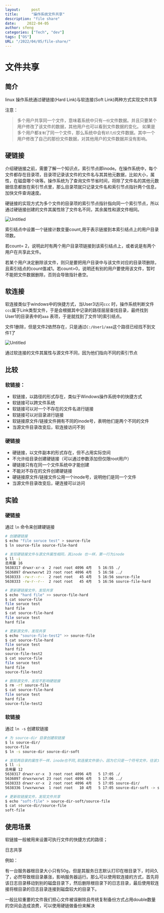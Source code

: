 ```yaml
---
layout:     post
title:      "操作系统文件共享"
description: "file share"
date:     2022-04-05
author: sfeng
categories: ["Tech", "dev"]
tags: ["OS"]
URL: "/2022/04/05/file-share/"
---
```

# 文件共享

## 简介

linux 操作系统通过硬链接(Hard Link)与软连接(Soft Link)两种方式实现文件共享

注意：

> 多个用户共享同一个文件，意味着系统中只有`一份`文件数据。并且只要某个用户修改了该文件的数据，其他用户也可以看到文件数据的变化。                                                                            如果是多个用户都`复制`了同一个文件，那么系统中会有`好几份`文件数据。其中一个用户修改了自己的那份文件数据，对其他用户的文件数据并没有影响。
> 

## 硬链接

介绍硬链接之前，需要了解一个知识点，索引节点即inode。在操作系统中，每个文件都存在目录项，目录项记录该文件的文件名与其其他元数据，比如大小，属性，在磁盘哪个块等。操作系统为了查询文件节省时间，将除了文件名的其他元数据信息都放在索引节点里，那么目录项就只记录文件名和索引节点指针两个信息，加快文件查询速度。

硬链接的实现方式为多个文件的目录项的索引节点指针指向同一个索引节点，所以通过硬链接创建的文件其属性除了文件名不同，其余属性和源文件相同。

![Untitled](/img/file-share-hard.png)

索引结点中设置一个链接计数变量count,用于表示链接到本索引结点上的用户目录项数。

若count= 2，说明此时有两个用户目录项链接到该索引结点上，或者说是有两个用户在共享此文件。

若某个用户决定删除该文件，则只是要把用户目录中与该文件对应的目录项删除，且索引结点的count值减1。若count>0，说明还有别的用户要使用该文件，暂时不能把文件数据删除，否则会导致指针悬空。

## 软连接

软连接类似于windows中的快捷方式，当User3访问`ccc` 时，操作系统判断文件`ccc`属于Link类型文件，于是会根据其中记录的路径层层查找目录，最终找到User1的目录表中的`aaa` 表项，于是就找到了文件1的索引结点。

文件1删除，但是文件2依然存在，只是通过`C:/User1/aaa`这个路径已经找不到文件1了

![Untitled](/img/file-share-soft.png)

通过软连接的文件其属性与源文件不同，因为他们指向不同的索引节点

## 比较

### 软链接：

- 软链接，以路径的形式存在，类似于Windows操作系统中的快捷方式
- 软链接可以跨文件系统
- 软链接可以对一个不存在的文件名进行链接
- 软链接可以对目录进行链接
- 软链接原文件/链接文件拥有不同的inode号，表明他们是两个不同的文件
- 当源文件目录改变后，软连接访问不到

### 硬链接

- 硬链接，以文件副本的形式存在，但不占用实际空间
- 不允许给目录创建硬链接（可以通过参数添加但仅限root用户）
- 硬链接只有在同一个文件系统中才能创建
- 不能对不存在的文件创建硬链接
- 硬链接原文件/链接文件公用一个inode号，说明他们是同一个文件
- 当源文件目录改变后，硬连接可以访问

## 实验

### 硬链接

通过 `ln` 命令来创建硬链接

```bash
# 创建硬链接
$ echo "file soruce test" > source-file
$ ln source-file source-file-hard

# 发现硬链接文件与源文件属性相同，其inode 也一样，第一行为inode
$ ll -i 
总用量 16
5638317 drwxr-xr-x  2 root root 4096 4月   5 16:55 ./
5636097 drwxrwxrwt 23 root root 4096 4月   5 16:58 ../
5638333 -rw-r--r--  2 root root   45 4月   5 16:56 source-file
5638333 -rw-r--r--  2 root root   45 4月   5 16:56 source-file-hard

# 更新硬链接文件，发现共享
$ echo "hard file" >> source-file-hard 
$ cat source-file
file soruce test
hard file
$ cat source-file-hard 
file soruce test
hard file

# 更新源文件，发现共享
$ echo "source-file-test2" >> source-file
$ cat source-file-hard 
file soruce test
hard file
source-file-test2
$ cat source-file
file soruce test
hard file
source-file-test2

# 删除源文件，发现不影响硬链接
$ rm -rf source-file
$ cat source-file-hard 
file soruce test
hard file
source-file-test2
```

### 软链接

通过 `ln -s` 创建软链接

```bash
# 为 source-dir 目录创建软链接
$ ls source-dir/
source-file
$ ln -s source-dir source-dir-soft

# 发现两目录的属性不一样，inode也不同,软连接文件很小，因为它只是一个符号文件，往该文件写入类容，都会存入源文件。
$ ll -i
总用量 12
5638317 drwxr-xr-x  3 root root 4096 4月   5 17:05 ./
5636097 drwxrwxrwt 23 root root 4096 4月   5 17:06 ../
5638333 drwxr-xr-x  2 root root 4096 4月   5 17:05 source-dir/
5638336 lrwxrwxrwx  1 root root   10 4月   5 17:05 source-dir-soft -> source-dir/

# 更新软链接文件，发现文件共享
$ echo "soft-file" > source-dir-soft/source-file 
$ cat source-dir/source-file 
soft-file
```

## 使用场景

软链接一般被用来设置可执行文件的快捷方式的路径；

日志共享

例如：

有一台服务器根目录大小只有50g，但是其服务日志默认打印在根目录下，时间久了，必然导致根目录暴涨，影响服务器运行。那么可以使用软连接的方式，首先将该日志目录移动到别的磁盘目录下，然后删除根目录下的日志目录，最后使用软连接将根目录的日志目录连接到磁盘较大的目录下。

一般比较重要的文件我们担心文件被误删除且传统复制备份方式占用double数量的空间会造成浪费，可以使用硬链做备份来解决